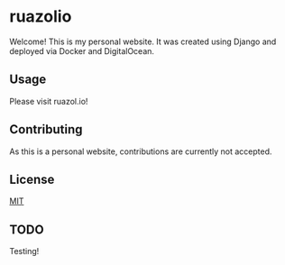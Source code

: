 # ruazolio

Welcome!  This is my personal website.  It was created using Django and deployed via Docker and DigitalOcean.

## Usage

Please visit ruazol.io!

## Contributing
As this is a personal website, contributions are currently not accepted.

## License
[MIT](https://choosealicense.com/licenses/mit/)

## TODO
Testing!
